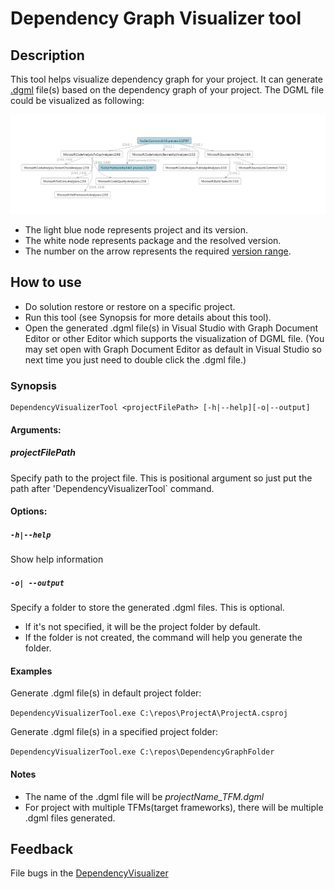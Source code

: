 # Dependency Graph Visualizer tool

## Description

This tool helps visualize dependency graph for your project.
It can generate [.dgml](https://learn.microsoft.com/en-us/visualstudio/modeling/directed-graph-markup-language-dgml-reference?view=vs-2022) file(s) based on the dependency graph of your project.
The DGML file could be visualized as following:

![DependencyGraphExample](resources/DependencyGraphExample.jpg)
- The light blue node represents project and its version.  
- The white node represents package and the resolved version.
- The number on the arrow represents the required [version range](https://learn.microsoft.com/en-us/nuget/concepts/package-versioning#version-ranges).

## How to use
   * Do solution restore or restore on a specific project.
   * Run this tool (see Synopsis for more details about this tool). 
   * Open the generated .dgml file(s) in Visual Studio with Graph Document Editor or other Editor which supports the visualization of DGML file.
     (You may set open with Graph Document Editor as default in Visual Studio so next time you just need to double click the .dgml file.)


### Synopsis

```
DependencyVisualizerTool <projectFilePath> [-h|--help][-o|--output]
```
#### Arguments:

##### projectFilePath
Specify path to the project file. This is positional argument so just put the path after 'DependencyVisualizerTool` command.

#### Options:

##### `-h|--help`

Show help information

##### `-o| --output`

Specify a folder to store the generated .dgml files. This is optional. 
* If it's not specified, it will be the project folder by default.
* If the folder is not created, the command will help you generate the folder.

#### Examples

Generate .dgml file(s) in default project folder:

`DependencyVisualizerTool.exe C:\repos\ProjectA\ProjectA.csproj`

Generate .dgml file(s) in a specified project folder:

`DependencyVisualizerTool.exe C:\repos\DependencyGraphFolder`

#### Notes
- The name of the .dgml file will be *projectName_TFM.dgml*
- For project with multiple TFMs(target frameworks), there will be multiple .dgml files generated.


## Feedback

File bugs in the [DependencyVisualizer](https://github.com/nkolev92/DependencyVisualizer)


